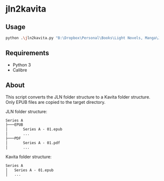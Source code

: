 # jln2kavita

## Usage

```bash
python .\jln2kavita.py "B:\Dropbox\Personal\Books\Light Novels, Manga\Just Light Novels" "B:\Media Server\Light Novels"
```

## Requirements

- Python 3
- Calibre

## About

This script converts the JLN folder structure to a Kavita folder structure. Only EPUB files are copied to the target directory.

JLN folder structure:

```txt
Series A
├───EPUB
│       Series A - 01.epub
│       ...
├───PDF
│       Series A - 01.pdf
│       ...

```

Kavita folder structure:

```txt
Series A
│   Series A - 01.epub
│   ...
```
